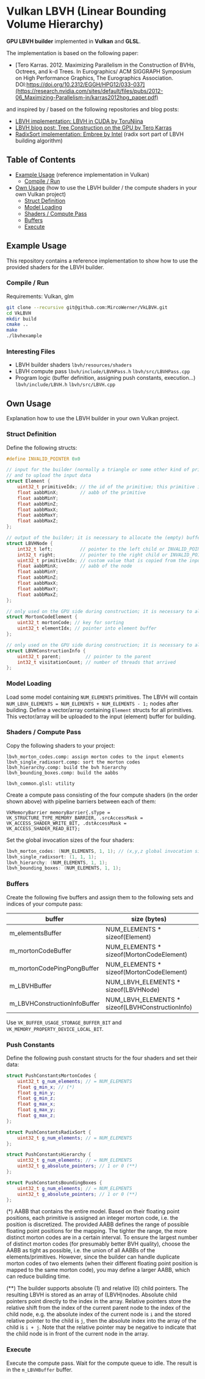 # Vulkan LBVH (Linear Bounding Volume Hierarchy)

**GPU LBVH builder** implemented in **Vulkan** and **GLSL**.

The implementation is based on the following paper:
- [Tero Karras. 2012. Maximizing Parallelism in the Construction of BVHs, Octrees, and k-d Trees. In Eurographics/ ACM SIGGRAPH Symposium on High Performance Graphics, The Eurographics Association. DOI:https://doi.org/10.2312/EGGH/HPG12/033-037](https://research.nvidia.com/sites/default/files/pubs/2012-06_Maximizing-Parallelism-in/karras2012hpg_paper.pdf)

and inspired by / based on the following repositories and blog posts:
- [LBVH implementation: LBVH in CUDA by ToruNiina](https://github.com/ToruNiina/lbvh)
- [LBVH blog post: Tree Construction on the GPU by Tero Karras](https://developer.nvidia.com/blog/thinking-parallel-part-iii-tree-construction-gpu/)
- [RadixSort implementation: Embree by Intel](https://github.com/embree/embree/blob/v4.0.0-ploc/kernels/rthwif/builder/gpu/sort.h) (radix sort part of LBVH building algorithm)

## Table of Contents
- [Example Usage](#example-usage) (reference implementation in Vulkan)
  - [Compile / Run](#compile--run)
- [Own Usage](#own-usage) (how to use the LBVH builder / the compute shaders in your own Vulkan project)
  - [Struct Definition](#struct-definition)
  - [Model Loading](#model-loading)
  - [Shaders / Compute Pass](#shaders--compute-pass)
  - [Buffers](#buffers)
  - [Execute](#execute-)

<a name="example--usage"></a>
## Example Usage
This repository contains a reference implementation to show how to use the provided shaders for the LBVH builder.

<a name="compile--run"></a>
### Compile / Run
Requirements: Vulkan, glm

```bash 
git clone --recursive git@github.com:MircoWerner/VkLBVH.git
cd VkLBVH
mkdir build
cmake ..
make
./lbvhexample
```

<a name="interesting--files"></a>
### Interesting Files
- LBVH builder shaders `lbvh/resources/shaders`
- LBVH compute pass `lbvh/include/LBVHPass.h` `lbvh/src/LBVHPass.cpp`
- Program logic (buffer definition, assigning push constants, execution...) `lbvh/include/LBVH.h` `lbvh/src/LBVH.cpp`

<a name="own--usage"></a>
## Own Usage
Explanation how to use the LBVH builder in your own Vulkan project.

<a name="struct--definition"></a>
### Struct Definition
Define the following structs:
```cpp
#define INVALID_POINTER 0x0

// input for the builder (normally a triangle or some other kind of primitive); it is necessary to allocate the buffer on the GPU
// and to upload the input data
struct Element {
    uint32_t primitiveIdx; // the id of the primitive; this primitive id is copied to the leaf nodes of the BVH (LBVHNode)
    float aabbMinX;        // aabb of the primitive
    float aabbMinY;
    float aabbMinZ;
    float aabbMaxX;
    float aabbMaxY;
    float aabbMaxZ;
};

// output of the builder; it is necessary to allocate the (empty) buffer on the GPU
struct LBVHNode {
    int32_t left;          // pointer to the left child or INVALID_POINTER in case of leaf
    int32_t right;         // pointer to the right child or INVALID_POINTER in case of leaf
    uint32_t primitiveIdx; // custom value that is copied from the input Element or 0 in case of inner node
    float aabbMinX;        // aabb of the node
    float aabbMinY;
    float aabbMinZ;
    float aabbMaxX;
    float aabbMaxY;
    float aabbMaxZ;
};

// only used on the GPU side during construction; it is necessary to allocate the (empty) buffer on the GPU
struct MortonCodeElement {
    uint32_t mortonCode; // key for sorting
    uint32_t elementIdx; // pointer into element buffer
};

// only used on the GPU side during construction; it is necessary to allocate the (empty) buffer on the GPU
struct LBVHConstructionInfo {
    uint32_t parent;         // pointer to the parent
    int32_t visitationCount; // number of threads that arrived
};
```

<a name="model--loading"></a>
### Model Loading
Load some model containing `NUM_ELEMENTS` primitives. The LBVH will contain `NUM_LBVH_ELEMENTS = NUM_ELEMENTS + NUM_ELEMENTS - 1;` nodes after building.
Define a vector/array containing `Element` structs for all primitives. This vector/array will be uploaded to the input (element) buffer for building.

<a name="shaders--compute-pass"></a>
### Shaders / Compute Pass
Copy the following shaders to your project:
```
lbvh_morton_codes.comp: assign morton codes to the input elements
lbvh_single_radixsort.comp: sort the morton codes
lbvh_hierarchy.comp: build the bvh hierarchy
lbvh_bounding_boxes.comp: build the aabbs

lbvh_common.glsl: utility
```
Create a compute pass consisting of the four compute shaders (in the order shown above) with pipeline barriers between each of them:
```
VkMemoryBarrier memoryBarrier{.sType = VK_STRUCTURE_TYPE_MEMORY_BARRIER, .srcAccessMask = VK_ACCESS_SHADER_WRITE_BIT, .dstAccessMask = VK_ACCESS_SHADER_READ_BIT};
```
Set the global invocation sizes of the four shaders:
```cpp
lbvh_morton_codes: (NUM_ELEMENTS, 1, 1); // (x,y,z global invocation sizes)
lbvh_single_radixsort: (1, 1, 1);
lbvh_hierarchy: (NUM_ELEMENTS, 1, 1);
lbvh_bounding_boxes: (NUM_ELEMENTS, 1, 1);
```

<a name="buffers"></a>
### Buffers
Create the following five buffers and assign them to the following sets and indices of your compute pass:

| buffer | size (bytes) | initialize      | (set,index)       |
| - | - |-----------------|-------------------|
| m_elementsBuffer | NUM_ELEMENTS * sizeof(Element) | vector of elements | (0,1),(2,1)       |
| m_mortonCodeBuffer | NUM_ELEMENTS * sizeof(MortonCodeElement) | - | (0,0),(1,0),(2,0) |
| m_mortonCodePingPongBuffer | NUM_ELEMENTS * sizeof(MortonCodeElement) | - | (1,1)             |
| m_LBVHBuffer | NUM_LBVH_ELEMENTS * sizeof(LBVHNode) | - | (2,2),(3,0)       |
| m_LBVHConstructionInfoBuffer | NUM_LBVH_ELEMENTS * sizeof(LBVHConstructionInfo) | - | (2,3),(3,1)       |

Use `VK_BUFFER_USAGE_STORAGE_BUFFER_BIT` and `VK_MEMORY_PROPERTY_DEVICE_LOCAL_BIT`.

<a name="push--constants"></a>
### Push Constants
Define the following push constant structs for the four shaders and set their data:
```cpp
struct PushConstantsMortonCodes {
    uint32_t g_num_elements; // = NUM_ELEMENTS
    float g_min_x; // (*)
    float g_min_y;
    float g_min_z;
    float g_max_x;
    float g_max_y;
    float g_max_z;
};

struct PushConstantsRadixSort {
    uint32_t g_num_elements; // = NUM_ELEMENTS
};

struct PushConstantsHierarchy {
    uint32_t g_num_elements; // = NUM_ELEMENTS
    uint32_t g_absolute_pointers; // 1 or 0 (**)
};

struct PushConstantsBoundingBoxes {
    uint32_t g_num_elements; // = NUM_ELEMENTS
    uint32_t g_absolute_pointers; // 1 or 0 (**)
};
```
(*) AABB that contains the entire model. Based on their floating point positions, each primitive is assigned an integer morton code, i.e. the position is discretized. The provided AABB defines the range of possible floating point positions for the mapping. The tighter the range, the more distinct morton codes are in a certain interval. To ensure the largest number of distinct morton codes (for presumably better BVH quality), choose the AABB as tight as possible, i.e. the union of all AABBs of the elements/primitives. However, since the builder can handle duplicate morton codes of two elements (when their different floating point position is mapped to the same morton code), you may define a larger AABB, which can reduce building time.

(**) The builder supports absolute (1) and relative (0) child pointers. The resulting LBVH is stored as an array of (LBVH)nodes. Absolute child pointers point directly to the index in the array. Relative pointers store the relative shift from the index of the current parent node to the index of the child node, e.g. the absolute index of the current node is `i` and the stored relative pointer to the child is `j`, then the absolute index into the array of the child is `i + j`. Note that the relative pointer may be negative to indicate that the child node is in front of the current node in the array.

<a name="execute-"></a>
### Execute 
Execute the compute pass. Wait for the compute queue to idle. The result is in the `m_LBVHBuffer` buffer.